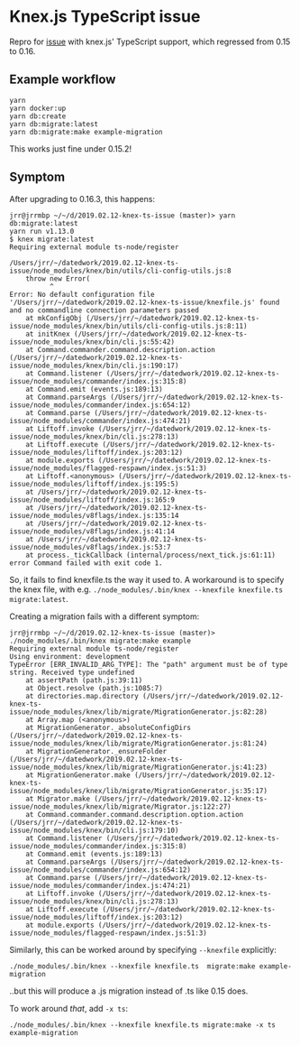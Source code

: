 # Knex.js TypeScript issue

Repro for [issue](https://github.com/tgriesser/knex/issues/3003) with knex.js' TypeScript support, which regressed from 0.15 to 0.16. 

## Example workflow

```
yarn
yarn docker:up
yarn db:create
yarn db:migrate:latest
yarn db:migrate:make example-migration
```

This works just fine under 0.15.2!

## Symptom

After upgrading to 0.16.3, this happens:

```
jrr@jrrmbp ~/~/d/2019.02.12-knex-ts-issue (master)> yarn db:migrate:latest
yarn run v1.13.0
$ knex migrate:latest
Requiring external module ts-node/register

/Users/jrr/~/datedwork/2019.02.12-knex-ts-issue/node_modules/knex/bin/utils/cli-config-utils.js:8
    throw new Error(
          ^
Error: No default configuration file '/Users/jrr/~/datedwork/2019.02.12-knex-ts-issue/knexfile.js' found and no commandline connection parameters passed
    at mkConfigObj (/Users/jrr/~/datedwork/2019.02.12-knex-ts-issue/node_modules/knex/bin/utils/cli-config-utils.js:8:11)
    at initKnex (/Users/jrr/~/datedwork/2019.02.12-knex-ts-issue/node_modules/knex/bin/cli.js:55:42)
    at Command.commander.command.description.action (/Users/jrr/~/datedwork/2019.02.12-knex-ts-issue/node_modules/knex/bin/cli.js:190:17)
    at Command.listener (/Users/jrr/~/datedwork/2019.02.12-knex-ts-issue/node_modules/commander/index.js:315:8)
    at Command.emit (events.js:189:13)
    at Command.parseArgs (/Users/jrr/~/datedwork/2019.02.12-knex-ts-issue/node_modules/commander/index.js:654:12)
    at Command.parse (/Users/jrr/~/datedwork/2019.02.12-knex-ts-issue/node_modules/commander/index.js:474:21)
    at Liftoff.invoke (/Users/jrr/~/datedwork/2019.02.12-knex-ts-issue/node_modules/knex/bin/cli.js:278:13)
    at Liftoff.execute (/Users/jrr/~/datedwork/2019.02.12-knex-ts-issue/node_modules/liftoff/index.js:203:12)
    at module.exports (/Users/jrr/~/datedwork/2019.02.12-knex-ts-issue/node_modules/flagged-respawn/index.js:51:3)
    at Liftoff.<anonymous> (/Users/jrr/~/datedwork/2019.02.12-knex-ts-issue/node_modules/liftoff/index.js:195:5)
    at /Users/jrr/~/datedwork/2019.02.12-knex-ts-issue/node_modules/liftoff/index.js:165:9
    at /Users/jrr/~/datedwork/2019.02.12-knex-ts-issue/node_modules/v8flags/index.js:135:14
    at /Users/jrr/~/datedwork/2019.02.12-knex-ts-issue/node_modules/v8flags/index.js:41:14
    at /Users/jrr/~/datedwork/2019.02.12-knex-ts-issue/node_modules/v8flags/index.js:53:7
    at process._tickCallback (internal/process/next_tick.js:61:11)
error Command failed with exit code 1.
```

So, it fails to find knexfile.ts the way it used to. A workaround is to specify the knex file, with e.g. `./node_modules/.bin/knex --knexfile knexfile.ts migrate:latest`.

Creating a migration fails with a different symptom:

```
jrr@jrrmbp ~/~/d/2019.02.12-knex-ts-issue (master)> ./node_modules/.bin/knex migrate:make example
Requiring external module ts-node/register
Using environment: development
TypeError [ERR_INVALID_ARG_TYPE]: The "path" argument must be of type string. Received type undefined
    at assertPath (path.js:39:11)
    at Object.resolve (path.js:1085:7)
    at directories.map.directory (/Users/jrr/~/datedwork/2019.02.12-knex-ts-issue/node_modules/knex/lib/migrate/MigrationGenerator.js:82:28)
    at Array.map (<anonymous>)
    at MigrationGenerator._absoluteConfigDirs (/Users/jrr/~/datedwork/2019.02.12-knex-ts-issue/node_modules/knex/lib/migrate/MigrationGenerator.js:81:24)
    at MigrationGenerator._ensureFolder (/Users/jrr/~/datedwork/2019.02.12-knex-ts-issue/node_modules/knex/lib/migrate/MigrationGenerator.js:41:23)
    at MigrationGenerator.make (/Users/jrr/~/datedwork/2019.02.12-knex-ts-issue/node_modules/knex/lib/migrate/MigrationGenerator.js:35:17)
    at Migrator.make (/Users/jrr/~/datedwork/2019.02.12-knex-ts-issue/node_modules/knex/lib/migrate/Migrator.js:122:27)
    at Command.commander.command.description.option.action (/Users/jrr/~/datedwork/2019.02.12-knex-ts-issue/node_modules/knex/bin/cli.js:179:10)
    at Command.listener (/Users/jrr/~/datedwork/2019.02.12-knex-ts-issue/node_modules/commander/index.js:315:8)
    at Command.emit (events.js:189:13)
    at Command.parseArgs (/Users/jrr/~/datedwork/2019.02.12-knex-ts-issue/node_modules/commander/index.js:654:12)
    at Command.parse (/Users/jrr/~/datedwork/2019.02.12-knex-ts-issue/node_modules/commander/index.js:474:21)
    at Liftoff.invoke (/Users/jrr/~/datedwork/2019.02.12-knex-ts-issue/node_modules/knex/bin/cli.js:278:13)
    at Liftoff.execute (/Users/jrr/~/datedwork/2019.02.12-knex-ts-issue/node_modules/liftoff/index.js:203:12)
    at module.exports (/Users/jrr/~/datedwork/2019.02.12-knex-ts-issue/node_modules/flagged-respawn/index.js:51:3)
```

Similarly, this can be worked around by specifying `--knexfile` explicitly:

`./node_modules/.bin/knex --knexfile knexfile.ts  migrate:make example-migration`

..but this will produce a .js migration instead of .ts like 0.15 does.

To work around _that_, add `-x ts`:

`./node_modules/.bin/knex --knexfile knexfile.ts migrate:make -x ts example-migration`

